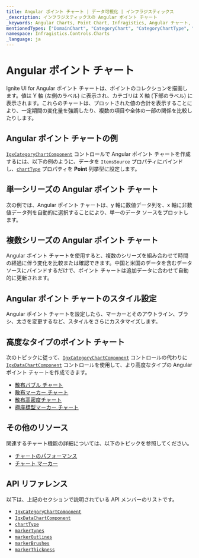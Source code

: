 ```yaml
---
title: Angular ポイント チャート | データ可視化 | インフラジスティックス
_description: インフラジスティックスの Angular ポイント チャート
_keywords: Angular Charts, Point Chart, Infragistics, Angular チャート, ポイント チャート, インフラジスティックス
mentionedTypes: ["DomainChart", "CategoryChart", "CategoryChartType", "Legend", 'Series']
namespace: Infragistics.Controls.Charts
_language: ja
---
```


# Angular ポイント チャート

Ignite UI for Angular ポイント チャートは、ポイントのコレクションを描画します。値は Y 軸 (左側のラベル) に表示され、カテゴリは X 軸 (下部のラベル) に表示されます。これらのチャートは、プロットされた値の合計を表示することにより、一定期間の変化量を強調したり、複数の項目や全体の一部の関係を比較したりします。

## Angular ポイント チャートの例

[`IgxCategoryChartComponent`]({environment:dvApiBaseUrl}/products/ignite-ui-angular/api/docs/typescript/latest/classes/igniteui_angular_charts.igxcategorychartcomponent.html) コントロールで Angular  ポイント チャートを作成するには、以下の例のように、データを `ItemsSource` プロパティにバインドし、[`chartType`]({environment:dvApiBaseUrl}/products/ignite-ui-angular/api/docs/typescript/latest/classes/igniteui_angular_charts.igxcategorychartcomponent.html#chartType) プロパティを **Point** 列挙型に設定します。

<code-view style="height: 600px" alt="Angular ポイント チャートの例"
           data-demos-base-url="{environment:dvDemosBaseUrl}"
                    iframe-src="{environment:dvDemosBaseUrl}/charts/category-chart/point-chart-multiple-sources"
                                                 github-src="charts/category-chart/point-chart-multiple-sources">
</code-view>


<div class="divider--half"></div>

## 単一シリーズの Angular ポイント チャート

次の例では、Angular ポイント チャートは、y 軸に数値データ列を、x 軸に非数値データ列を自動的に選択することにより、単一のデータ ソースをプロットします。

<code-view style="height: 600px" alt="単一シリーズの Angular ポイント チャート"
           data-demos-base-url="{environment:dvDemosBaseUrl}"
                    iframe-src="{environment:dvDemosBaseUrl}/charts/category-chart/point-chart-single-source"
                                                 github-src="charts/category-chart/point-chart-single-source">
</code-view>


<div class="divider--half"></div>

## 複数シリーズの Angular ポイント チャート

Angular ポイント チャートを使用すると、複数のシリーズを組み合わせて時間の経過に伴う変化を比較または確認できます。中国と米国のデータを含むデータ ソースにバインドするだけで、ポイント チャートは追加データに合わせて自動的に更新されます。

<code-view style="height: 600px" alt="複数シリーズの Angular ポイント チャート"
           data-demos-base-url="{environment:dvDemosBaseUrl}"
                    iframe-src="{environment:dvDemosBaseUrl}/charts/category-chart/point-chart-multiple-sources"
                                                 github-src="charts/category-chart/point-chart-multiple-sources">
</code-view>


<div class="divider--half"></div>

## Angular ポイント チャートのスタイル設定

Angular ポイント チャートを設定したら、マーカーとそのアウトライン、ブラシ、太さを変更するなど、スタイルをさらにカスタマイズします。

<code-view style="height: 600px" alt="Angular ポイント チャートのスタイル設定"
           data-demos-base-url="{environment:dvDemosBaseUrl}"
                    iframe-src="{environment:dvDemosBaseUrl}/charts/category-chart/point-chart-styling"
                                                 github-src="charts/category-chart/point-chart-styling">
</code-view>


<div class="divider--half"></div>

## 高度なタイプのポイント チャート

次のトピックに従って、[`IgxCategoryChartComponent`]({environment:dvApiBaseUrl}/products/ignite-ui-angular/api/docs/typescript/latest/classes/igniteui_angular_charts.igxcategorychartcomponent.html) コントロールの代わりに [`IgxDataChartComponent`]({environment:dvApiBaseUrl}/products/ignite-ui-angular/api/docs/typescript/latest/classes/igniteui_angular_charts.igxdatachartcomponent.html) コントロールを使用して、より高度なタイプの Angular ポイント チャートを作成できます。

*   [散布バブル チャート](bubble-chart.md)
*   [散布マーカー チャート](scatter-chart.md#angular-散布マーカー-チャート)
*   [散布高密度チャート](scatter-chart.md#angular-散布高密度チャート)
*   [極座標型マーカー チャート](polar-chart.md#angular-極座標型マーカー-チャート)

## その他のリソース

関連するチャート機能の詳細については、以下のトピックを参照してください。

*   [チャートのパフォーマンス](../features/chart-performance.md)
*   [チャート マーカー](../features/chart-markers.md)

## API リファレンス

以下は、上記のセクションで説明されている API メンバーのリストです。

*   [`IgxCategoryChartComponent`]({environment:dvApiBaseUrl}/products/ignite-ui-angular/api/docs/typescript/latest/classes/igniteui_angular_charts.igxcategorychartcomponent.html)
*   [`IgxDataChartComponent`]({environment:dvApiBaseUrl}/products/ignite-ui-angular/api/docs/typescript/latest/classes/igniteui_angular_charts.igxdatachartcomponent.html)
*   [`chartType`]({environment:dvApiBaseUrl}/products/ignite-ui-angular/api/docs/typescript/latest/classes/igniteui_angular_charts.igxcategorychartcomponent.html#chartType)
*   [`markerTypes`]({environment:dvApiBaseUrl}/products/ignite-ui-angular/api/docs/typescript/latest/classes/igniteui_angular_charts.igxdomainchartcomponent.html#markerTypes)
*   [`markerOutlines`]({environment:dvApiBaseUrl}/products/ignite-ui-angular/api/docs/typescript/latest/classes/igniteui_angular_charts.igxdomainchartcomponent.html#markerOutlines)
*   [`markerBrushes`]({environment:dvApiBaseUrl}/products/ignite-ui-angular/api/docs/typescript/latest/classes/igniteui_angular_charts.igxdomainchartcomponent.html#markerBrushes)
*   [`markerThickness`]({environment:dvApiBaseUrl}/products/ignite-ui-angular/api/docs/typescript/latest/classes/igniteui_angular_charts.igxdomainchartcomponent.html#markerThickness)
